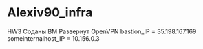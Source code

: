# Alexiv90_infra

HW3
Соданы ВМ
Развернут OpenVPN
bastion_IP = 35.198.167.169
someinternalhost_IP = 10.156.0.3
